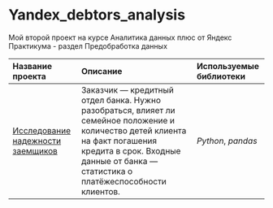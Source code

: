 # Yandex_debtors_analysis
Мой второй проект на курсе Аналитика данных плюс от Яндекс Практикума - раздел Предобработка данных

| Название проекта | Описание | Используемые библиотеки | 
| :---------------------- | :---------------------- | :---------------------- |
| [Исследование надежности заемщиков](debtors_PRE-analysis) | Заказчик — кредитный отдел банка. Нужно разобраться, влияет ли семейное положение и количество детей клиента на факт погашения кредита в срок. Входные данные от банка — статистика о платёжеспособности клиентов.| *Python*, *pandas*|
